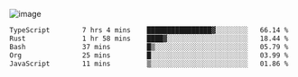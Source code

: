 ![image](https://github-profile-trophy.vercel.app/?username=CMOISDEAD&theme=oldie&row=1&no-frame=true&no-bg=true&margin-w=15&margin-h=15)
<!--START_SECTION:waka-->

```txt
TypeScript        7 hrs 4 mins    ████████████████▓░░░░░░░░   66.14 %
Rust              1 hr 58 mins    ████▓░░░░░░░░░░░░░░░░░░░░   18.44 %
Bash              37 mins         █▒░░░░░░░░░░░░░░░░░░░░░░░   05.79 %
Org               25 mins         █░░░░░░░░░░░░░░░░░░░░░░░░   03.99 %
JavaScript        11 mins         ▒░░░░░░░░░░░░░░░░░░░░░░░░   01.86 %
```

<!--END_SECTION:waka--> 
